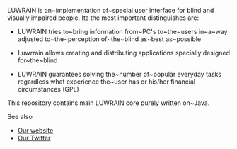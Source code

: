 
LUWRAIN is an~implementation of~special user interface for blind and visually impaired people.
Its the most important distinguishes are:

* LUWRAIN tries to~bring information from~PC's to~the~users
in~a~way adjusted to~the~perception
of~the~blind as~best as~possible

* Luwrrain allows creating and distributing applications
specially  designed  for~the~blind

* LUWRAIN guarantees solving the~number of~popular everyday tasks
regardless what experience the~user has
or his/her financial circumstances (GPL)

This repository contains main LUWRAIN core purely written on~Java.

See also

* [Our website](http://luwrain.org/?lang=en)
* [Our Twitter](http://twitter.com/luwrain)
